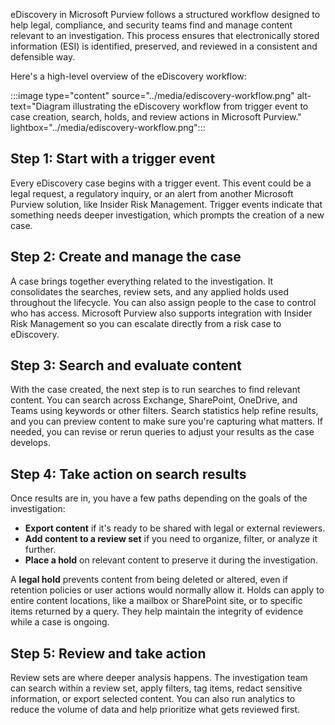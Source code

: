 eDiscovery in Microsoft Purview follows a structured workflow designed to help legal, compliance, and security teams find and manage content relevant to an investigation. This process ensures that electronically stored information (ESI) is identified, preserved, and reviewed in a consistent and defensible way.

Here's a high-level overview of the eDiscovery workflow:

:::image type="content" source="../media/ediscovery-workflow.png" alt-text="Diagram illustrating the eDiscovery workflow from trigger event to case creation, search, holds, and review actions in Microsoft Purview." lightbox="../media/ediscovery-workflow.png":::

## Step 1: Start with a trigger event

Every eDiscovery case begins with a trigger event. This event could be a legal request, a regulatory inquiry, or an alert from another Microsoft Purview solution, like Insider Risk Management. Trigger events indicate that something needs deeper investigation, which prompts the creation of a new case.

## Step 2: Create and manage the case

A case brings together everything related to the investigation. It consolidates the searches, review sets, and any applied holds used throughout the lifecycle. You can also assign people to the case to control who has access. Microsoft Purview also supports integration with Insider Risk Management so you can escalate directly from a risk case to eDiscovery.

## Step 3: Search and evaluate content

With the case created, the next step is to run searches to find relevant content. You can search across Exchange, SharePoint, OneDrive, and Teams using keywords or other filters. Search statistics help refine results, and you can preview content to make sure you're capturing what matters. If needed, you can revise or rerun queries to adjust your results as the case develops.

## Step 4: Take action on search results

Once results are in, you have a few paths depending on the goals of the investigation:

- **Export content** if it's ready to be shared with legal or external reviewers.
- **Add content to a review set** if you need to organize, filter, or analyze it further.
- **Place a hold** on relevant content to preserve it during the investigation.

A **legal hold** prevents content from being deleted or altered, even if retention policies or user actions would normally allow it. Holds can apply to entire content locations, like a mailbox or SharePoint site, or to specific items returned by a query. They help maintain the integrity of evidence while a case is ongoing.

## Step 5: Review and take action

Review sets are where deeper analysis happens. The investigation team can search within a review set, apply filters, tag items, redact sensitive information, or export selected content. You can also run analytics to reduce the volume of data and help prioritize what gets reviewed first.

